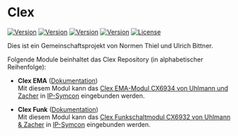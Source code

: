 # Clex  

[![Version](https://img.shields.io/badge/Symcon_Version-5.2>-red.svg)](https://www.symcon.de)
[![Version](https://img.shields.io/badge/Module_Version-1.00-blue.svg)]()
[![Version](https://img.shields.io/badge/Module_Build-1-blue.svg)]()
[![Version](https://img.shields.io/badge/Code-PHP-blue.svg)]()
[![License](https://img.shields.io/badge/License-CC%20BY--NC--SA%204.0-green.svg)](https://creativecommons.org/licenses/by-nc-sa/4.0/)  

Dies ist ein Gemeinschaftsprojekt von Normen Thiel und Ulrich Bittner.  

Folgende Module beinhaltet das Clex Repository (in alphabetischer Reihenfolge):  

- __Clex EMA__ ([Dokumentation](ClexEMA))  
	Mit diesem Modul kann das [Clex EMA-Modul CX6934 von Uhlmann und Zacher](https://uundz.com/systeme/komponenten/ema-modul.html)  in [IP-Symcon](https://www.symcon.de/) eingebunden werden.
	
- __Clex Funk__ ([Dokumentation](ClexFunk))  
	Mit diesem Modul kann das [Clex Funkschaltmodul CX6932 von Uhlmann & Zacher](https://uundz.com) in [IP-Symcon](https://www.symcon.de/) eingebunden werden.


